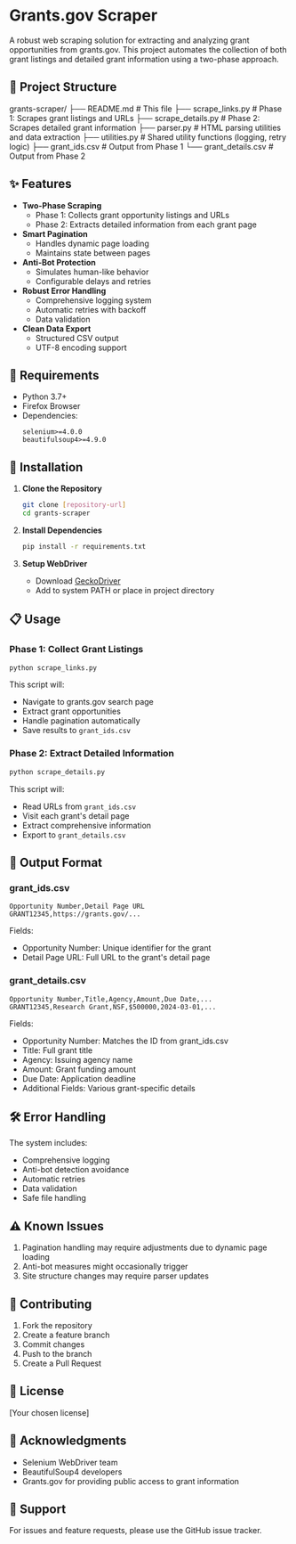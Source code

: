 # Grants.gov Scraper

A robust web scraping solution for extracting and analyzing grant opportunities from grants.gov. This project automates the collection of both grant listings and detailed grant information using a two-phase approach.

## 📁 Project Structure 

grants-scraper/
├── README.md # This file
├── scrape_links.py # Phase 1: Scrapes grant listings and URLs
├── scrape_details.py # Phase 2: Scrapes detailed grant information
├── parser.py # HTML parsing utilities and data extraction
├── utilities.py # Shared utility functions (logging, retry logic)
├── grant_ids.csv # Output from Phase 1
└── grant_details.csv # Output from Phase 2



## ✨ Features

- **Two-Phase Scraping**
  - Phase 1: Collects grant opportunity listings and URLs
  - Phase 2: Extracts detailed information from each grant page
- **Smart Pagination**
  - Handles dynamic page loading
  - Maintains state between pages
- **Anti-Bot Protection**
  - Simulates human-like behavior
  - Configurable delays and retries
- **Robust Error Handling**
  - Comprehensive logging system
  - Automatic retries with backoff
  - Data validation
- **Clean Data Export**
  - Structured CSV output
  - UTF-8 encoding support

## 🔧 Requirements

- Python 3.7+
- Firefox Browser
- Dependencies:
  ```
  selenium>=4.0.0
  beautifulsoup4>=4.9.0
  ```

## 🚀 Installation

1. **Clone the Repository**
   ```bash
   git clone [repository-url]
   cd grants-scraper
   ```

2. **Install Dependencies**
   ```bash
   pip install -r requirements.txt
   ```

3. **Setup WebDriver**
   - Download [GeckoDriver](https://github.com/mozilla/geckodriver/releases)
   - Add to system PATH or place in project directory

## 📋 Usage

### Phase 1: Collect Grant Listings

```bash
python scrape_links.py
```

This script will:
- Navigate to grants.gov search page
- Extract grant opportunities
- Handle pagination automatically
- Save results to `grant_ids.csv`

### Phase 2: Extract Detailed Information

```bash
python scrape_details.py
```

This script will:
- Read URLs from `grant_ids.csv`
- Visit each grant's detail page
- Extract comprehensive information
- Export to `grant_details.csv`

## 📄 Output Format

### grant_ids.csv
```csv
Opportunity Number,Detail Page URL
GRANT12345,https://grants.gov/...
```

Fields:
- Opportunity Number: Unique identifier for the grant
- Detail Page URL: Full URL to the grant's detail page

### grant_details.csv
```csv
Opportunity Number,Title,Agency,Amount,Due Date,...
GRANT12345,Research Grant,NSF,$500000,2024-03-01,...
```

Fields:
- Opportunity Number: Matches the ID from grant_ids.csv
- Title: Full grant title
- Agency: Issuing agency name
- Amount: Grant funding amount
- Due Date: Application deadline
- Additional Fields: Various grant-specific details

## 🛠️ Error Handling

The system includes:
- Comprehensive logging
- Anti-bot detection avoidance
- Automatic retries
- Data validation
- Safe file handling

## ⚠️ Known Issues

1. Pagination handling may require adjustments due to dynamic page loading
2. Anti-bot measures might occasionally trigger
3. Site structure changes may require parser updates

## 🤝 Contributing

1. Fork the repository
2. Create a feature branch
3. Commit changes
4. Push to the branch
5. Create a Pull Request

## 📝 License

[Your chosen license]

## 👏 Acknowledgments

- Selenium WebDriver team
- BeautifulSoup4 developers
- Grants.gov for providing public access to grant information

## 💬 Support

For issues and feature requests, please use the GitHub issue tracker.

